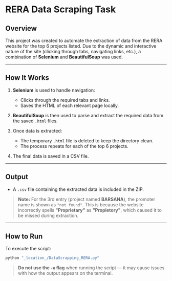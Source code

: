 # RERA Data Scraping Task

## Overview

This project was created to automate the extraction of data from the RERA website for the top 6 projects listed. Due to the dynamic and interactive nature of the site (clicking through tabs, navigating links, etc.), a combination of **Selenium** and **BeautifulSoup** was used.

---

## How It Works

1. **Selenium** is used to handle navigation:

   * Clicks through the required tabs and links.
   * Saves the HTML of each relevant page locally.

2. **BeautifulSoup** is then used to parse and extract the required data from the saved `.html` files.

3. Once data is extracted:

   * The temporary `.html` file is deleted to keep the directory clean.
   * The process repeats for each of the top 6 projects.

4. The final data is saved in a CSV file.

---

## Output

* A `.csv` file containing the extracted data is included in the ZIP.

> **Note:** For the 3rd entry (project named **BARSANA**), the promoter name is shown as `"not found"`.
> This is because the website incorrectly spells **"Proprietary"** as **"Propietory"**, which caused it to be missed during extraction.

---

## How to Run

To execute the script:

```bash
python "_location_/DataScrapping_RERA.py"
```

>  **Do not use the `-u` flag** when running the script — it may cause issues with how the output appears on the terminal.

